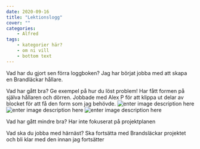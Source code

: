 ```yaml
---
date: 2020-09-16
title: "Lektionslogg"
cover: ""
categories: 
    - Alfred
tags:
    - kategorier här?
    - om ni vill
    - bottom text
---
```



Vad har du gjort sen förra loggboken?
Jag har börjat jobba med att skapa en Brandläckar hållare.

Vad har gått bra? Ge exempel på hur du löst problem!
Har fått formen på själva hållaren och dörren. 
Jobbade med Alex P för att klippa ut delar av blocket för att få den form som jag behövde.
![enter image description here](https://cdn.discordapp.com/attachments/493512369662590977/755718730918527006/20-09-16-2.png)
![enter image description here](https://cdn.discordapp.com/attachments/493512369662590977/755718712513789992/20-09-16_1.png)
![enter image description here](https://cdn.discordapp.com/attachments/493512369662590977/755718748773548032/20-09-16-3.png)

Vad har gått mindre bra? 
Har inte fokuserat på projektplanen 

Vad ska du jobba med härnäst?
Ska fortsätta med Brandsläckar projektet och bli klar med den innan jag fortsätter

